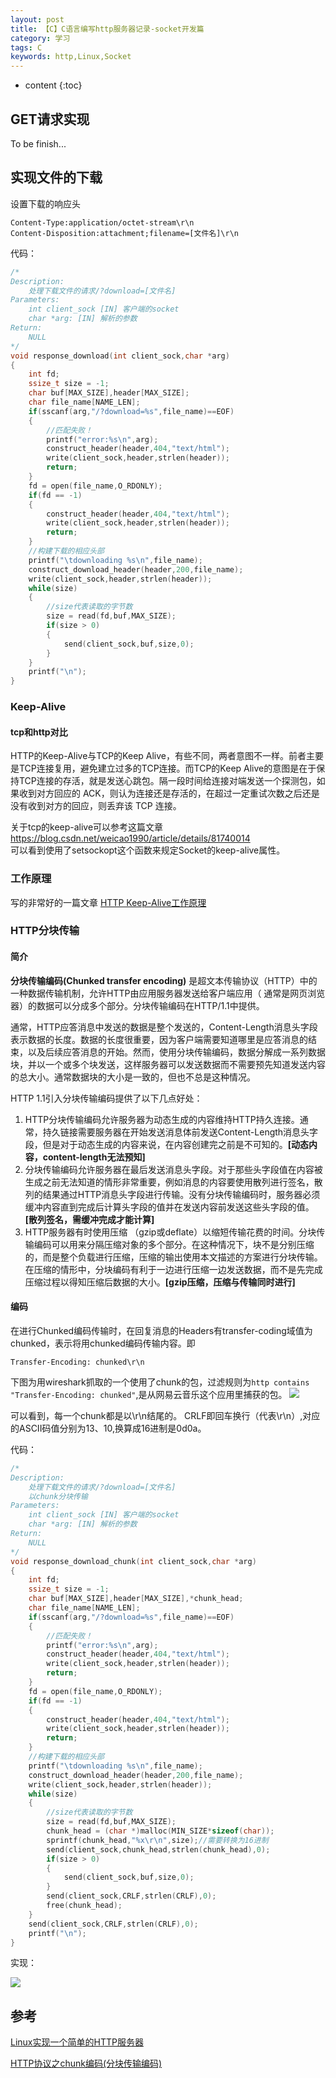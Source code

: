 ```yaml
---
layout: post
title: 【C】C语言编写http服务器记录-socket开发篇
category: 学习
tags: C
keywords: http,Linux,Socket
---
```


* content
{:toc}

## GET请求实现

To be finish...

## 实现文件的下载

设置下载的响应头
```
Content-Type:application/octet-stream\r\n
Content-Disposition:attachment;filename=[文件名]\r\n
```

代码：
```C
/*
Description:
    处理下载文件的请求/?download=[文件名]
Parameters:
    int client_sock [IN] 客户端的socket
    char *arg: [IN] 解析的参数
Return:
    NULL
*/
void response_download(int client_sock,char *arg)
{
    int fd;
    ssize_t size = -1;
    char buf[MAX_SIZE],header[MAX_SIZE];
    char file_name[NAME_LEN];
    if(sscanf(arg,"/?download=%s",file_name)==EOF)
    {
        //匹配失败！
        printf("error:%s\n",arg);
        construct_header(header,404,"text/html");
        write(client_sock,header,strlen(header));
        return;
    }
    fd = open(file_name,O_RDONLY);
    if(fd == -1)
    {
        construct_header(header,404,"text/html");
        write(client_sock,header,strlen(header));
        return;
    }
    //构建下载的相应头部
    printf("\tdownloading %s\n",file_name);
    construct_download_header(header,200,file_name); 
    write(client_sock,header,strlen(header));
    while(size)
    {
        //size代表读取的字节数
        size = read(fd,buf,MAX_SIZE);
        if(size > 0)
        {
            send(client_sock,buf,size,0);
        }
    }
    printf("\n");
}
```

### Keep-Alive

#### tcp和http对比
HTTP的Keep-Alive与TCP的Keep Alive，有些不同，两者意图不一样。前者主要是TCP连接复用，避免建立过多的TCP连接。而TCP的Keep Alive的意图是在于保持TCP连接的存活，就是发送心跳包。隔一段时间给连接对端发送一个探测包，如果收到对方回应的 ACK，则认为连接还是存活的，在超过一定重试次数之后还是没有收到对方的回应，则丢弃该 TCP 连接。

关于tcp的keep-alive可以参考这篇文章<https://blog.csdn.net/weicao1990/article/details/81740014>  
可以看到使用了setsockopt这个函数来规定Socket的keep-alive属性。
### 工作原理
写的非常好的一篇文章
[HTTP Keep-Alive工作原理](http://www.nowamagic.net/academy/detail/23350305)
### HTTP分块传输

#### 简介

**分块传输编码(Chunked transfer encoding)** 是超文本传输协议（HTTP）中的一种数据传输机制，允许HTTP由应用服务器发送给客户端应用（ 通常是网页浏览器）的数据可以分成多个部分。分块传输编码在HTTP/1.1中提供。

通常，HTTP应答消息中发送的数据是整个发送的，Content-Length消息头字段表示数据的长度。数据的长度很重要，因为客户端需要知道哪里是应答消息的结束，以及后续应答消息的开始。然而，使用分块传输编码，数据分解成一系列数据块，并以一个或多个块发送，这样服务器可以发送数据而不需要预先知道发送内容的总大小。通常数据块的大小是一致的，但也不总是这种情况。


HTTP 1.1引入分块传输编码提供了以下几点好处：

1. HTTP分块传输编码允许服务器为动态生成的内容维持HTTP持久连接。通常，持久链接需要服务器在开始发送消息体前发送Content-Length消息头字段，但是对于动态生成的内容来说，在内容创建完之前是不可知的。**[动态内容，content-length无法预知]**
2. 分块传输编码允许服务器在最后发送消息头字段。对于那些头字段值在内容被生成之前无法知道的情形非常重要，例如消息的内容要使用散列进行签名，散列的结果通过HTTP消息头字段进行传输。没有分块传输编码时，服务器必须缓冲内容直到完成后计算头字段的值并在发送内容前发送这些头字段的值。**[散列签名，需缓冲完成才能计算]**
3. HTTP服务器有时使用压缩 （gzip或deflate）以缩短传输花费的时间。分块传输编码可以用来分隔压缩对象的多个部分。在这种情况下，块不是分别压缩的，而是整个负载进行压缩，压缩的输出使用本文描述的方案进行分块传输。在压缩的情形中，分块编码有利于一边进行压缩一边发送数据，而不是先完成压缩过程以得知压缩后数据的大小。**[gzip压缩，压缩与传输同时进行]**


#### 编码

在进行Chunked编码传输时，在回复消息的Headers有transfer-coding域值为chunked，表示将用chunked编码传输内容。即
```
Transfer-Encoding: chunked\r\n
```

下图为用wireshark抓取的一个使用了chunk的包，过滤规则为`http contains "Transfer-Encoding: chunked"`,是从网易云音乐这个应用里捕获的包。
![](/assets/img/study/chunk.png)

可以看到，每一个chunk都是以\r\n结尾的。
CRLF即回车换行（代表\r\n）,对应的ASCII码值分别为13、10,换算成16进制是0d0a。


代码：

```C
/*
Description:
    处理下载文件的请求/?download=[文件名]
    以chunk分块传输
Parameters:
    int client_sock [IN] 客户端的socket
    char *arg: [IN] 解析的参数
Return:
    NULL
*/
void response_download_chunk(int client_sock,char *arg)
{
    int fd;
    ssize_t size = -1;
    char buf[MAX_SIZE],header[MAX_SIZE],*chunk_head;
    char file_name[NAME_LEN];
    if(sscanf(arg,"/?download=%s",file_name)==EOF)
    {
        //匹配失败！
        printf("error:%s\n",arg);
        construct_header(header,404,"text/html");
        write(client_sock,header,strlen(header));
        return;
    }
    fd = open(file_name,O_RDONLY);
    if(fd == -1)
    {
        construct_header(header,404,"text/html");
        write(client_sock,header,strlen(header));
        return;
    }
    //构建下载的相应头部
    printf("\tdownloading %s\n",file_name);
    construct_download_header(header,200,file_name); 
    write(client_sock,header,strlen(header));
    while(size)
    {
        //size代表读取的字节数
        size = read(fd,buf,MAX_SIZE);
        chunk_head = (char *)malloc(MIN_SIZE*sizeof(char));
        sprintf(chunk_head,"%x\r\n",size);//需要转换为16进制
        send(client_sock,chunk_head,strlen(chunk_head),0);
        if(size > 0)
        {
            send(client_sock,buf,size,0);
        }
        send(client_sock,CRLF,strlen(CRLF),0);
        free(chunk_head);
    }
    send(client_sock,CRLF,strlen(CRLF),0);
    printf("\n");
}
```



实现：

![](/assets/img/study/chunk_mine.png)




## 参考

[Linux实现一个简单的HTTP服务器](https://blog.csdn.net/qq_37941471/article/details/80789725)

[HTTP协议之chunk编码(分块传输编码)](https://blog.csdn.net/xifeijian/article/details/42921827)
